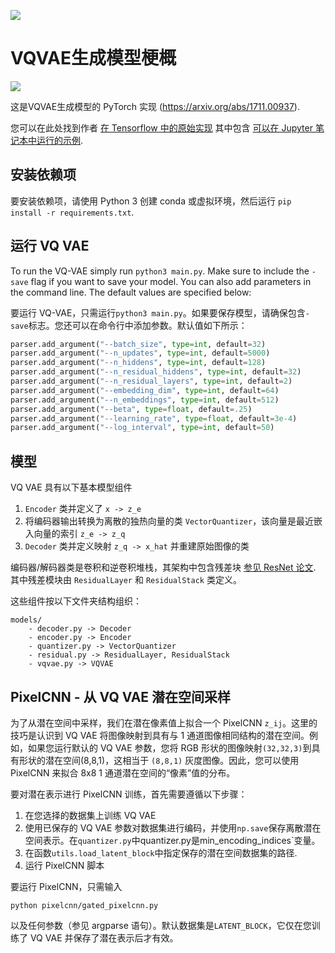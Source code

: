 ![](https://fastly.jsdelivr.net/gh/bucketio/img11@main/2024/10/21/1729466068183-23134fce-3131-4262-b18c-f378d71af4f6.gif)

# VQVAE生成模型梗概

![](https://fastly.jsdelivr.net/gh/bucketio/img9@main/2024/10/20/1729465031968-b3c8959e-1d37-4b8a-91b1-b0b0dfe25143.png)

这是VQVAE生成模型的 PyTorch 实现 (<https://arxiv.org/abs/1711.00937>).

您可以在此处找到作者 [在 Tensorflow 中的原始实现](https://github.com/deepmind/sonnet/blob/master/sonnet/python/modules/nets/vqvae.py) 其中包含 [可以在 Jupyter 笔记本中运行的示例](https://github.com/deepmind/sonnet/blob/master/sonnet/examples/vqvae_example.ipynb).

## 安装依赖项

要安装依赖项，请使用 Python 3 创建 conda 或虚拟环境，然后运行 `pip install -r requirements.txt`.

## 运行 VQ VAE

To run the VQ-VAE simply run `python3 main.py`. Make sure to include the `-save` flag if you want to save your model. You can also add parameters in the command line. The default values are specified below:

要运行 VQ-VAE，只需运行`python3 main.py`。如果要保存模型，请确保包含`-save`标志。您还可以在命令行中添加参数。默认值如下所示：

```python
parser.add_argument("--batch_size", type=int, default=32)
parser.add_argument("--n_updates", type=int, default=5000)
parser.add_argument("--n_hiddens", type=int, default=128)
parser.add_argument("--n_residual_hiddens", type=int, default=32)
parser.add_argument("--n_residual_layers", type=int, default=2)
parser.add_argument("--embedding_dim", type=int, default=64)
parser.add_argument("--n_embeddings", type=int, default=512)
parser.add_argument("--beta", type=float, default=.25)
parser.add_argument("--learning_rate", type=float, default=3e-4)
parser.add_argument("--log_interval", type=int, default=50)
```

## 模型

VQ VAE 具有以下基本模型组件

1. `Encoder` 类并定义了 `x -> z_e`
2. 将编码器输出转换为离散的独热向量的类 `VectorQuantizer`，该向量是最近嵌入向量的索引 `z_e -> z_q`
3. `Decoder` 类并定义映射 `z_q -> x_hat` 并重建原始图像的类

编码器/解码器类是卷积和逆卷积堆栈，其架构中包含残差块 [参见 ResNet 论文](https://arxiv.org/abs/1512.03385). 其中残差模块由 `ResidualLayer` 和 `ResidualStack` 类定义。

这些组件按以下文件夹结构组织：

```
models/
    - decoder.py -> Decoder
    - encoder.py -> Encoder
    - quantizer.py -> VectorQuantizer
    - residual.py -> ResidualLayer, ResidualStack
    - vqvae.py -> VQVAE
```

## PixelCNN - 从 VQ VAE 潜在空间采样

为了从潜在空间中采样，我们在潜在像素值上拟合一个 PixelCNN `z_ij`。这里的技巧是认识到 VQ VAE 将图像映射到具有与 1 通道图像相同结构的潜在空间。例如，如果您运行默认的 VQ VAE 参数，您将 RGB 形状的图像映射`(32,32,3)`到具有形状的潜在空间(8,8,1)，这相当于 `(8,8,1)` 灰度图像。因此，您可以使用 PixelCNN 来拟合 8x8 1 通道潜在空间的“像素”值的分布。

要对潜在表示进行 PixelCNN 训练，首先需要遵循以下步骤：

1. 在您选择的数据集上训练 VQ VAE
2. 使用已保存的 VQ VAE 参数对数据集进行编码，并使用`np.save`保存离散潜在空间表示。在`quantizer.py`中quantizer.py是min_encoding_indices`变量。
3. 在函数`utils.load_latent_block`中指定保存的潜在空间数据集的路径.
4. 运行 PixelCNN 脚本

要运行 PixelCNN，只需输入

`python pixelcnn/gated_pixelcnn.py`

以及任何参数（参见 argparse 语句）。默认数据集是`LATENT_BLOCK`，它仅在您训练了 VQ VAE 并保存了潜在表示后才有效。
